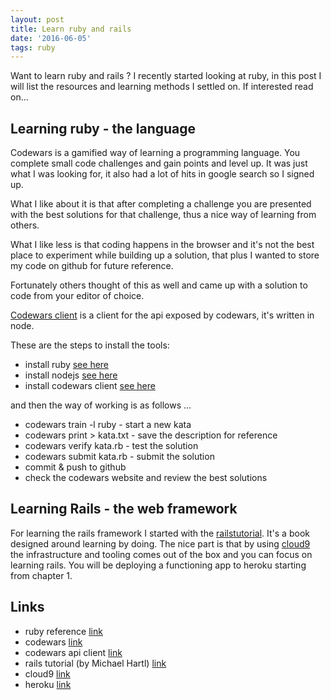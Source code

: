 ```yaml
---
layout: post
title: Learn ruby and rails
date: '2016-06-05'
tags: ruby
---
```


Want to learn ruby and rails ? I recently started looking at ruby, in this post I will list the resources and learning methods I settled on. If interested read on...      

## Learning ruby - the language

Codewars is a gamified way of learning a programming language. You complete small code challenges and gain points and level up. It was just what I was looking for, it also had a lot of hits in google search so I signed up.

What I like about it is that after completing a challenge you are presented with the best solutions for that challenge, thus a nice way of learning from others.

What I like less is that coding happens in the browser and it's not the best place to experiment while building up a solution, that plus I wanted to store my code on github for future reference.

Fortunately others thought of this as well and came up with a solution to code from your editor of choice.

[Codewars client](https://github.com/shime/codewars) is a client for the api exposed by codewars, it's written in node.

These are the steps to install the tools:

 - install ruby [see here](https://gorails.com/setup/ubuntu/14.04)
 - install nodejs [see here](https://www.digitalocean.com/community/tutorials/how-to-install-node-js-on-an-ubuntu-14-04-server)
 - install codewars client [see here](https://github.com/shime/codewars)


and then the way of working is as follows ...

 - codewars train -l ruby  - start a new kata
 - codewars print > kata.txt - save the description for reference
 - codewars verify kata.rb - test the solution
 - codewars submit kata.rb - submit the solution
 - commit & push to github
 - check the codewars website and review the best solutions

## Learning Rails - the web framework

For learning the rails framework I started with the [railstutorial](https://www.railstutorial.org/book). It's a book designed around learning by doing. The nice part is that by using [cloud9](https://c9.io) the infrastructure and tooling comes out of the box and you can focus on learning rails. You will be deploying a functioning app to heroku starting from chapter 1.

## Links

- ruby reference [link](http://ruby-doc.org/core-2.3.1/)
- codewars [link](http://www.codewars.com/)
- codewars api client [link](https://github.com/shime/codewars)
- rails tutorial (by Michael Hartl) [link](https://www.railstutorial.org/book)
- cloud9 [link](https://c9.io)
- heroku [link](https://www.heroku.com)
